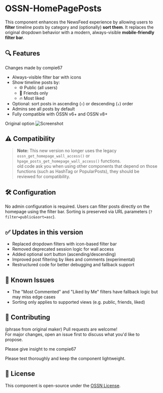 # OSSN-HomePagePosts

This component enhances the NewsFeed experience by allowing users to **filter** timeline posts by category and (optionally) **sort them**. It replaces the original dropdown behavior with a modern, always-visible **mobile-friendly filter bar**.

## 🔍 Features

Changes made by compie67
- Always-visible filter bar with icons
- Show timeline posts by:
  - 🌐 Public (all users)
  - 👥 Friends only
  - 🔥 Most liked
- Optional: sort posts in ascending (`↑`) or descending (`↓`) order
- Admins see all posts by default
- Fully compatible with OSSN v6+ and OSSN v8+

Original option
![Screenshot](https://www.rafaelamorim.com.br/temp/homepageposts.png)

## ⚠️ Compatibility

> **Note:** This new version no longer uses the legacy `ossn_get_homepage_wall_access()` or `hpage_posts_get_homepage_wall_access()` functions.  
> old code ask you when using other components that depend on those functions (such as HashTag or PopularPosts), they should be reviewed for compatibility.

## 🛠 Configuration

No admin configuration is required. Users can filter posts directly on the homepage using the filter bar. Sorting is preserved via URL parameters (`?filter=public&sort=asc`).

## ✅ Updates in this version

- Replaced dropdown filters with icon-based filter bar
- Removed deprecated session logic for wall access
- Added optional sort button (ascending/descending)
- Improved post filtering by likes and comments (experimental)
- Restructured code for better debugging and fallback support

## 🧪 Known Issues

- The "Most Commented" and "Liked by Me" filters have fallback logic but may miss edge cases
- Sorting only applies to supported views (e.g. public, friends, liked)

## 📢 Contributing
(phrase from original maker)
Pull requests are welcome!  
For major changes, open an issue first to discuss what you'd like to propose.

Please give insight to me compie67

Please test thoroughly and keep the component lightweight.

## 📄 License

This component is open-source under the [OSSN License](http://www.opensource-socialnetwork.org/licence).
